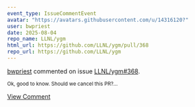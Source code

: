 ```yaml
---
event_type: IssueCommentEvent
avatar: "https://avatars.githubusercontent.com/u/14316120?"
user: bwpriest
date: 2025-08-04
repo_name: LLNL/ygm
html_url: https://github.com/LLNL/ygm/pull/368
repo_url: https://github.com/LLNL/ygm
---
```


<a href='https://github.com/bwpriest' target='_blank'>bwpriest</a> commented on issue <a href='https://github.com/LLNL/ygm/pull/368' target='_blank'>LLNL/ygm#368</a>.

<small>Ok, good to know. Should we cancel this PR?...</small>

<a href='https://github.com/LLNL/ygm/pull/368' target='_blank'>View Comment</a>